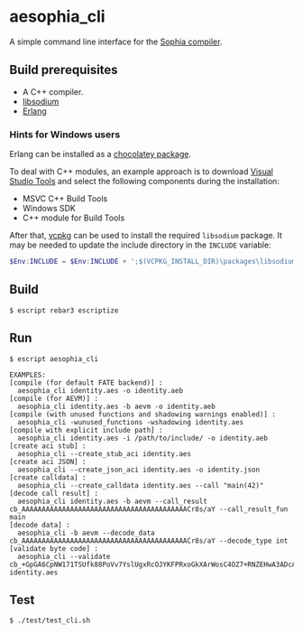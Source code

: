 # aesophia_cli

A simple command line interface for the [Sophia compiler](https://github.com/aeternity/aesophia).

## Build prerequisites

- A C++ compiler.
- [libsodium](https://libsodium.gitbook.io/doc/)
- [Erlang](https://www.erlang.org/)

### Hints for Windows users

Erlang can be installed as a [chocolatey package](https://community.chocolatey.org/packages/erlang).

To deal with C++ modules, an example approach is to download [Visual Studio Tools](https://visualstudio.microsoft.com/downloads/)
and select the following components during the installation:

- MSVC C++ Build Tools
- Windows SDK
- C++ module for Build Tools

After that, [vcpkg](https://vcpkg.io/en/index.html) can be used to install the required `libsodium` package.
It may be needed to update the include directory in the `INCLUDE` variable:

```powershell
$Env:INCLUDE = $Env:INCLUDE + ';$(VCPKG_INSTALL_DIR)\packages\libsodium_x86-windows\include\'
```

## Build

    $ escript rebar3 escriptize

## Run

    $ escript aesophia_cli

```
EXAMPLES:
[compile (for default FATE backend)] :
  aesophia_cli identity.aes -o identity.aeb
[compile (for AEVM)] :
  aesophia_cli identity.aes -b aevm -o identity.aeb
[compile (with unused functions and shadowing warnings enabled)] :
  aesophia_cli -wunused_functions -wshadowing identity.aes
[compile with explicit include path] :
  aesophia_cli identity.aes -i /path/to/include/ -o identity.aeb
[create aci stub] :
  aesophia_cli --create_stub_aci identity.aes
[create aci JSON] :
  aesophia_cli --create_json_aci identity.aes -o identity.json
[create calldata] :
  aesophia_cli --create_calldata identity.aes --call "main(42)"
[decode call result] :
  aesophia_cli identity.aes -b aevm --call_result cb_AAAAAAAAAAAAAAAAAAAAAAAAAAAAAAAAAAAAAAAAACr8s/aY --call_result_fun main
[decode data] :
  aesophia_cli -b aevm --decode_data cb_AAAAAAAAAAAAAAAAAAAAAAAAAAAAAAAAAAAAAAAAACr8s/aY --decode_type int
[validate byte code] :
  aesophia_cli --validate cb_+GpGA6CpNW171TSUfk88PoVv7YslUgxRcOJYKFPRxoGkXArWosC4OZ7+RNZEHwA3ADcAGg6CPwEDP/64F37sADcBBwcBAQCWLwIRRNZEHxFpbml0EbgXfuwRbWFpboIvAIk0LjEuMC1yYzEAXs3cNQ== identity.aes
```

## Test

    $ ./test/test_cli.sh
